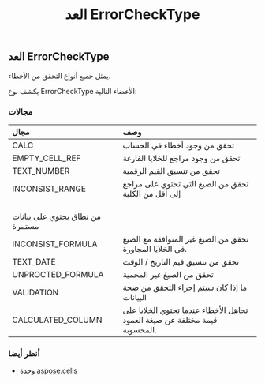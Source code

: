 ﻿---
title: العد ErrorCheckType
second_title: Aspose.Cells for Python via .NET API المراجع
description:
type: docs
weight: 2010
url: /ar/python-net/aspose.cells/errorchecktype/
is_root: false
---
##  العد ErrorCheckType
يمثل جميع أنواع التحقق من الأخطاء.



يكشف نوع ErrorCheckType الأعضاء التالية:

###  مجالات
| مجال| وصف|
| :- | :- |
| CALC | تحقق من وجود أخطاء في الحساب|
| EMPTY_CELL_REF | تحقق من وجود مراجع للخلايا الفارغة|
| TEXT_NUMBER | تحقق من تنسيق القيم الرقمية|
| INCONSIST_RANGE | تحقق من الصيغ التي تحتوي على مراجع إلى أقل من الكلية<br/> من نطاق يحتوي على بيانات مستمرة|
| INCONSIST_FORMULA | تحقق من الصيغ غير المتوافقة مع الصيغ في الخلايا المجاورة.|
| TEXT_DATE | تحقق من تنسيق قيم التاريخ / الوقت|
| UNPROCTED_FORMULA | تحقق من الصيغ غير المحمية|
| VALIDATION | ما إذا كان سيتم إجراء التحقق من صحة البيانات|
| CALCULATED_COLUMN | تجاهل الأخطاء عندما تحتوي الخلايا على قيمة مختلفة عن صيغة العمود المحسوبة.|



###  أنظر أيضا
* وحدة [aspose.cells](..)
